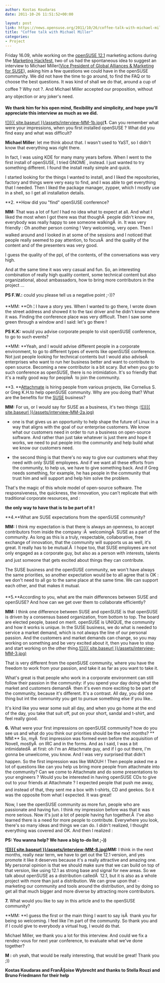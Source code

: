 ```yaml
---
author: Kostas Koudaras
date: 2011-10-26 11:51:52+00:00

layout: post
link: https://news.opensuse.org/2011/10/26/coffee-talk-with-michael-miller/
title: "Coffee talk with Michael Miller"
categories:
- Project
---
```

Friday 16.09, while working on the [openSUSE 12.1](http://en.opensuse.org/Portal:12.1) marketing actions during the [Marketing Hackfest](http://en.opensuse.org/openSUSE:12.1_Marketing_Hackfest), two of us had the spontaneous idea to suggest an interview to Michael Miller([Vice President of Global Alliances & Marketing for SUSE](http://www.suse.com/company/executive-management/)), asking him a few questions we could have in the openSUSE community. We did not have the time to go around, to find the FAQ or to choose the best questions. It was kind of shall we do that, around a cup of coffee ? Why not ?. And Michael Miller accepted our proposition, without any objection or any joker's need.


**<!-- more -->We thank him for his open mind, flexibility and simplicity,
and hope you'll appreciate this interview as much as we did.**


[![]({{ site.baseurl }}/assets/interview-MM-1b.jpg)](https://news.opensuse.org/2011/10/26/coffee-talk-with-michael-miller/interview-mm-1b/)**1.** Can you remember what were your impressions, when you first installed openSUSE ? What did you find easy and what was difficult?

**Michael Miller**: let me think about that. I wasn't used to YaST, so I didn't know that everything was right there.

In fact, I was using KDE for many many years before. When I went to the first install of openSUSE, I tried GNOME , instead. I just wanted to try something different. I found the install really simple and quick.

I started looking for the things I wanted to install, and I liked the repositories, factory and things were very easy to find, and I was able to get everything that I needed. Then I liked the package manager, zypper, which I mostly use in a shell, so I get all installation details.

**2. **How did you "find" openSUSE conference?

**MM:** That was a lot of fun! I had no idea what to expect at all. And what I liked the most when I got there was that thoughÂ  people didn't know me, everybody was really happy to see someone walkingÂ  in. It was very friendly : Oh another person coming ! Very welcoming, very open. Then I walked around and I looked in at some of the sessions and I noticed that people really seemed to pay attention, to focusÂ  and the quality of the content and of the presenters was very good.

I guess the quality of the ppl, of the contents, of the conversations was very high.

And at the same time it was very casual and fun. So, an interesting combination of really high quality content, some technical content but also organizational, about ambassadors, how to bring more contributors in the project ...

**PS F.W.:** could you please tell us a negative point ;-))?

**MM: **Oh ¦ I have a story yes. When I wanted to go there, I wrote down the street address and showed it to the taxi driver and he didn't know where it was. Finding the conference place was very difficult. Then I saw some green through a window and I said: let's go there !

**PS K.K:** would you advise corporate people to visit openSUSE conference, to go to such events?

**MM: **Yeah, and I would advise different people in a corporate environment, to go to different types of events like openSUSE conference. Not just people looking for technical contents but I would also adviseÂ  enterprises who want to run her business better and want to contribute to open source. Becoming a new contributor is a bit scary. But when you go to such conference as openSUSE, there is no intimidation. It's so friendly that it's a really good way for peopleÂ  to join the community.

**3. **[Attachmate](http://www.attachmate.com/) is hiring people from various projects, like Cornelius S. or Greg K.H.to help openSUSE community. Why are you doing that? What are the benefits for the [SUSE](http://www.suse.com/) business?

**MM:** For us, or I would say for SUSE as a business, it's two things :[![]({{ site.baseurl }}/assets/interview-MM-2a.jpg)](https://news.opensuse.org/2011/10/26/coffee-talk-with-michael-miller/interview-mm-2a-2/)



	
  * one is that gives us an opportunity to help shape the future of Linux in a way that aligns with the goal of our enterprise customers. We know what our customers need in order to run a business on open-source software. And rather than just take whatever is just there and hope it works, we need to put people into the community and help build what we know our customers need.

	
  * the second thing is that there's no way to give our customers what they need with only SUSE employees. And if we want all these efforts from the community, to help us, we have to give something back. And if Greg needs something, for example, he has people in the community that trust him and will support and help him solve the problem.


That's the magic of this whole model of open-source software. The responsiveness, the quickness, the innovation, you can't replicate that with traditional corporate resources, and :


**the only way to have that is to be part of it !**


**4.**What are SUSE expectations from the openSUSE community?

**MM:** I think my expectation is that there is always an openness, to accept contributors from inside the company :Â  welcomingÂ  SUSE as a part of the community. As long as this is a truly, respectable, collaborative, free exchange of innovation, that the community will supports us as well, it's great. It really has to be mutual.Â  I hope too, that SUSE employees are not only engaged as a corporate guy, but also as a person with interests, talents and just someone that gets excited about things they can contribute.

The SUSE business and the openSUSE community, we won't have always the same priorities, so another expectation would be to all agree that is OK : we don't need to all go to the same place at the same time. We can support each other, and that makes it mutual.

**5.**According to you, what are the main differences between SUSE and openSUSE? And how can we get over them to collaborate efficiently?

**MM:** I think one difference between SUSE and openSUSE is that openSUSE is driven by a consensus based organization, from bottom to top. The board are elected people, based on merit.
openSUSE is UNIQUE, the community and how it works is unique. In the SUSE business, we do what is needed to service a market demand, which is not always the line of our personal passion. And the customers and market demands can change, so you may working on something and be very excited about it, then you have to stop and start working on the other thing.[![]({{ site.baseurl }}/assets/interview-MM-3.jpg)](https://news.opensuse.org/2011/10/26/coffee-talk-with-michael-miller/interview-mm-3/)

That is very different from the openSUSE community, where you have the freedom to work from your passion, and take it as far as you want to take it.

What's great is that people who work in a corporate environment can still follow their passion in the community: if you spend your day doing what the market and customers demandÂ  then it's even more exciting to be part of the community, because it's different. It's a contrast. All day, you did one thing but int the community you get to pursue something else if you like..

It's kind like you wear some suit all day, and when you go home at the end of the day, you take that suit off, put on your short, sandal and t-shirt, and feel really good.

**6.** What were your first impressions on openSUSE community? how do you see us and what do you think our priorities should be the next months?
**
MM:** So, myÂ  first impression was formed even before the acquisition of Novell, mostlyÂ  on IRC and in the forms. And as I said, I was a bit intimidatedÂ  at first: oh I'm an Attachmate guy, and if I go out there, I'm gonna be unwelcome, you know. And I was very surprised that didn't happen. So the first impression was like WAOUH ! Then people asked me a lot of questions like can you help us bring more people from attachmate into the community? Can we come to Attachmate and do some presentations to your engineers ? Would you be interested in having openSUSE CDs to give out to your friends at Attachmate ? I expected people that push me away, and instead of that, they sent me a box with t-shirts, CD and geekos. So it was the opposite from what I expected. It was great!

Now, I see the openSUSE community as more fun, people who are passionate and having fun. I think my impression before was that it was more serious. Now it's just a lot of people having fun together.Â  I've also learned there is a need for more people to contribute. Everywhere you look, there's so many ideas and things we can do. I didn't realized, I thought everything was covered and OK. And then I realized :

**PS: You wanna help? We have a big to-do list ;-))**

**[![]({{ site.baseurl }}/assets/interview-MM-8.jpg)](https://news.opensuse.org/2011/10/26/coffee-talk-with-michael-miller/interview-mm-8/)MM:** I think in the next months, really near term, we have to get out the 12.1 version, and yes promote it like it deserves because it's a really attractive and amazing one. My personal opinion is that we should make sure that we can build on top of that version, like using 12.1 as strong base and signal for new areas. So we talk about openSUSE as a distribution calledÂ  12.1, but it is also as a whole project with more than just a distribution. We can grow upon that - marketing our community and tools around the distribution, and by doing so get all that much bigger and more diverse by attracting more contributors.

**7.** What would you like to say in this article and to the openSUSE community?

**MM: **I guess the first or the main thing I want to say isÂ  thank you for being so welcoming. I feel like I'm part of the community. So thank you and if I could give to everybody a virtual hug, I would do that.

Michael Miller, we thank you a lot for this interview. And could we fix a rendez-vous for next year conference, to evaluate what we've done together?

**M :** oh yeah, that would be really interesting, that would be great! Thank you ;))


**Kostas Koudaras and FranÃ§oise Wybrecht
and thanks to Stella Rouzi and Bruno Friedmann for their help**

		
